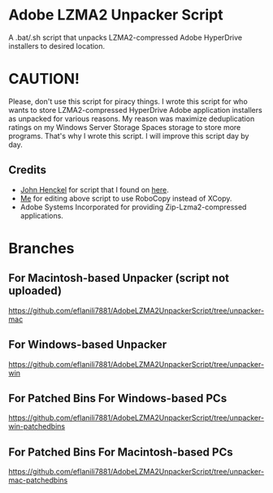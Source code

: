 # Adobe LZMA2 Unpacker Script
A .bat/.sh script that unpacks LZMA2-compressed Adobe HyperDrive installers to desired location.

# CAUTION!
Please, don't use this script for piracy things. I wrote this script for who wants to store LZMA2-compressed HyperDrive Adobe application installers as unpacked for various reasons. My reason was maximize deduplication ratings on my Windows Server Storage Spaces storage to store more programs. That's why I wrote this script. I will improve this script day by day.

## Credits
- [John Henckel](https://superuser.com/users/219506/john-henckel) for script that I found on [here](https://superuser.com/a/1537608/1256850).
- [Me](https://github.com/eflanili7881) for editing above script to use RoboCopy instead of XCopy.
- Adobe Systems Incorporated for providing Zip-Lzma2-compressed applications.

# Branches
## For Macintosh-based Unpacker (script not uploaded)
https://github.com/eflanili7881/AdobeLZMA2UnpackerScript/tree/unpacker-mac
## For Windows-based Unpacker
https://github.com/eflanili7881/AdobeLZMA2UnpackerScript/tree/unpacker-win
## For Patched Bins For Windows-based PCs
https://github.com/eflanili7881/AdobeLZMA2UnpackerScript/tree/unpacker-win-patchedbins
## For Patched Bins For Macintosh-based PCs
https://github.com/eflanili7881/AdobeLZMA2UnpackerScript/tree/unpacker-mac-patchedbins
